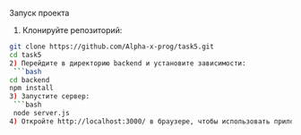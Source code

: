 Запуск проекта
1) Клонируйте репозиторий:
  ```bash
  git clone https://github.com/Alpha-x-prog/task5.git
  cd task5
2) Перейдите в директорию backend и установите зависимости:
   ```bash
  cd backend
  npm install
3) Запустите сервер:
   ```bash
   node server.js
4) Откройте http://localhost:3000/ в браузере, чтобы использовать приложение.
